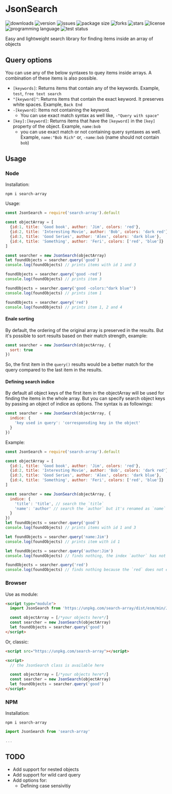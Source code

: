 # JsonSearch
<img alt="downloads" src="https://img.shields.io/npm/dt/search-array?style=flat-square"> <img alt="version" src="https://img.shields.io/npm/v/search-array?style=flat-square"> <img alt="issues" src="https://img.shields.io/github/issues/ferrriii/JsonSearch?style=flat-square"> <img alt="package size" src="https://img.shields.io/bundlephobia/minzip/search-array?style=flat-square"> <img alt="forks" src="https://img.shields.io/github/forks/ferrriii/JsonSearch?style=flat-square"> <img alt="stars" src="https://img.shields.io/github/stars/ferrriii/JsonSearch?style=flat-square"> <img alt="license" src="https://img.shields.io/github/license/ferrriii/JsonSearch?style=flat-square"> <img alt="programming language" src="https://img.shields.io/github/languages/top/ferrriii/JsonSearch?style=flat-square"> <img alt="test status" src="https://img.shields.io/github/workflow/status/ferrriii/JsonSearch/test?label=test&style=flat-square">

Easy and lightweight search library for finding items inside an array of objects

## Query options

You can use any of the below syntaxes to quey items inside arrays. A combination of these items is also possible.

- `[keywords]`: Returns items that contain any of the keywords. Example, `test`, `free text search`
- `"[keyword]"`: Returns items that contain the exact keyword. It preserves white spaces. Example, `Back End`
- `-[keyword]`: Items not containing the keyword.
  - You can use exact match syntax as well like, `-"Query with space"`
- `[key]:[keyword]`: Returns items that have the `[keyword]` in the `[key]` property of the object. Example, `name:bob`
  - you can use exact match or not containing query syntaxes as well. Example, `name:"Bob Rich"` or, `-name:bob` (name should not contain `bob`)

## Usage

### Node

Installation:
```
npm i search-array
```

Usage:
```JavaScript
const JsonSearch = require('search-array').default

const objectArray = [
  {id:1, title: 'Good book', author: 'Jim', colors: 'red'},
  {id:2, title: 'Interesting Movie', author: 'Bob', colors: 'dark red'},
  {id:3, title: 'Good Series', author: 'Alex', colors: 'dark blue'},
  {id:4, title: 'Something', author: 'Feri', colors: ['red', 'blue']}
]

const searcher = new JsonSearch(objectArray)
let foundObjects = searcher.query('good')
console.log(foundObjects) // prints items with id 1 and 3

foundObjects = searcher.query('good -red')
console.log(foundObjects) // prints item 3

foundObjects = searcher.query('good -colors:"dark blue"')
console.log(foundObjects) // prints item 1

foundObjects = searcher.query('red')
console.log(foundObjects) // prints item 1, 2 and 4
```

#### Enale sorting
By default, the ordering of the original array is preserved in the results. But it's possible to sort results based on their match strength, example:
```JavaScript
const searcher = new JsonSearch(objectArray, {
  sort: true
})

```

So, the first item in the `query()` results would be a better match for the query compared to the last item in the results.

#### Defining search indice
By default all object keys of the first item in the objectArray will be used for finding the items in the whole array.
But you can specify search object keys by passing an object of indice as options.
The syntax is as followings:

```JavaScript
const searcher = new JsonSearch(objectArray, {
  indice: {
    'key used in query': 'corresponsding key in the object'
  }
})
```

Example:
```JavaScript
const JsonSearch = require('search-array').default

const objectArray = [
  {id:1, title: 'Good book', author: 'Jim', colors: 'red'},
  {id:2, title: 'Interesting Movie', author: 'Bob', colors: 'dark red'},
  {id:3, title: 'Good Series', author: 'Alex', colors: 'dark blue'},
  {id:4, title: 'Something', author: 'Feri', colors: ['red', 'blue']}
]

const searcher = new JsonSearch(objectArray, {
  indice: {
    'title': 'title', // search the `title`
    'name': 'author' // search the `author` but it's renamed as `name` in queries
  }
})
let foundObjects = searcher.query('good')
console.log(foundObjects) // prints items with id 1 and 3

let foundObjects = searcher.query('name:Jim')
console.log(foundObjects) // prints item with id 1

let foundObjects = searcher.query('author:Jim')
console.log(foundObjects) // finds nothing, the index `author` has not been defined in the options

foundObjects = searcher.query('red')
console.log(foundObjects) // finds nothing because the `red` does not exist in the 'title' or 'author' properties of items
```

### Browser
Use as module:

```html
<script type="module">
  import JsonSearch from 'https://unpkg.com/search-array/dist/esm/min/JsonSearch.js'

  const objectArray = [/*your objects here*/]
  const searcher = new JsonSearch(objectArray)
  let foundObjects = searcher.query('good')
</script>
```

Or, classic:

```html
<script src="https://unpkg.com/search-array"></script>

<script>
  // the JsonSearch class is available here

  const objectArray = [/*your objects here*/]
  const searcher = new JsonSearch(objectArray)
  let foundObjects = searcher.query('good')
</script>
```


### NPM
Installation:
```
npm i search-array
```

```JavaScript
import JsonSearch from 'search-array'

...
```

## TODO

- Add support for nested objects
- Add support for wild card query
- Add options for:
  - Defining case sensivitiy